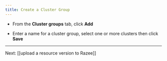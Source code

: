 ```yaml
---
title: Create a Cluster Group
---
```


- From the **Cluster groups** tab, click **Add**

- Enter a name for a cluster group, select one or more clusters then click **Save**

---
Next: [[upload a resource version to Razee]]
